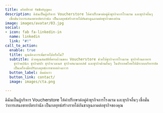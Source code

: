 ```yaml
---
title: คริสฑีราย์ รัชชัยย์บุญคง
description: ดิฉันเป็นผู้บริหาร Voucherstore ให้คำปรึกษาต่อคู่ค้าธุรกิจการโรงแรม และธุรกิจอื่นๆ
  เชื่อมั่นว่าการเสนอขายบัตรกำนัล เป็นกลยุทธ์สร้างรายได้อันชาญฉลาดต่อธุรกิจของท่าน
image: images/avatar/03.jpg
social:
- icon: fab fa-linkedin-in
  name: linkedin
  link: "#!"
call_to_action:
  enable: true
  title: คุณต้องการเพิ่มรายได้หรือไม่?
  subtitle: ด้วยคุณสมบัติที่ครบถ้วนของ Voucherstore ช่วยให้ธุรกิจการโรงแรม ธุรกิจร้านอาหาร
    ธุรกิจคลินิก ธุรกิจสปา ธุรกิจเวลเนส ธุรกิจสนามกอล์ฟ และธุรกิจด้านอื่นๆ ในประเทศไทยให้มีระบบบริหารบัตรกำนัลที่เป็นมาตรฐานสากลและมีความปลอดภัยสูง
    เป็นเครื่องมือปรับกลยุทธ์การขายอย่างถาวร
  button_label: ติดต่อเรา
  button_link: contact/
  image: images/cta.png

---
```

ดิฉันเป็นผู้บริหาร Voucherstore ให้คำปรึกษาต่อคู่ค้าธุรกิจการโรงแรม และธุรกิจอื่นๆ เชื่อมั่นว่าการเสนอขายบัตรกำนัล เป็นกลยุทธ์สร้างรายได้อันชาญฉลาดต่อธุรกิจของคุณ